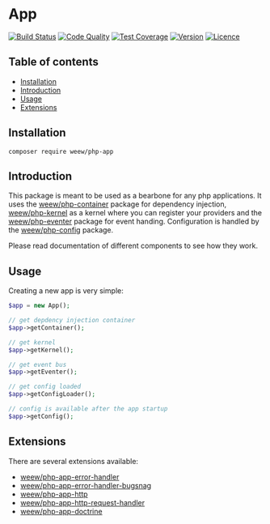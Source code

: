 # App

[![Build Status](https://img.shields.io/travis/weew/php-app.svg)](https://travis-ci.org/weew/php-app)
[![Code Quality](https://img.shields.io/scrutinizer/g/weew/php-app.svg)](https://scrutinizer-ci.com/g/weew/php-app)
[![Test Coverage](https://img.shields.io/coveralls/weew/php-app.svg)](https://coveralls.io/github/weew/php-app)
[![Version](https://img.shields.io/packagist/v/weew/php-app.svg)](https://packagist.org/packages/weew/php-app)
[![Licence](https://img.shields.io/packagist/l/weew/php-app.svg)](https://packagist.org/packages/weew/php-app)

## Table of contents

- [Installation](#installation)
- [Introduction](#introduction)
- [Usage](#usage)
- [Extensions](#extensions)

## Installation

`composer require weew/php-app`

## Introduction

This package is meant to be used as a bearbone for any php applications. It uses the [weew/php-container](https://github.com/weew/php-container) package for dependency injection, [weew/php-kernel](https://github.com/weew/php-kernel) as a kernel where you can register your providers and the [weew/php-eventer](https://github.com/weew/php-eventer) package for event handing. Configuration is handled by the [weew/php-config](https://github.com/weew/php-config) package.

Please read documentation of different components to see how they work.

## Usage

Creating a new app is very simple:

```php
$app = new App();

// get depdency injection container
$app->getContainer();

// get kernel
$app->getKernel();

// get event bus
$app->getEventer();

// get config loaded
$app->getConfigLoader();

// config is available after the app startup
$app->getConfig();
```

## Extensions

There are several extensions available:

- [weew/php-app-error-handler](https://github.com/weew/php-app-error-handler)
- [weew/php-app-error-handler-bugsnag](https://github.com/weew/php-app-error-handler-bugsnag)
- [weew/php-app-http](https://github.com/weew/php-app-http)
- [weew/php-app-http-request-handler](https://github.com/weew/php-app-http-request-handler)
- [weew/php-app-doctrine](https://github.com/weew/php-app-doctrine)

